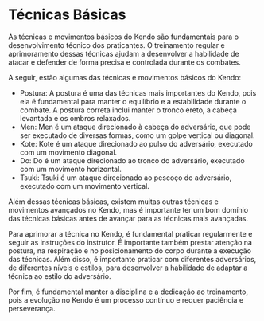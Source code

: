 # Técnicas Básicas

As técnicas e movimentos básicos do Kendo são fundamentais para o desenvolvimento técnico dos praticantes. O treinamento regular e aprimoramento dessas técnicas ajudam a desenvolver a habilidade de atacar e defender de forma precisa e controlada durante os combates.

A seguir, estão algumas das técnicas e movimentos básicos do Kendo:

- Postura: A postura é uma das técnicas mais importantes do Kendo, pois ela é fundamental para manter o equilíbrio e a estabilidade durante o combate. A postura correta inclui manter o tronco ereto, a cabeça levantada e os ombros relaxados.
- Men: Men é um ataque direcionado à cabeça do adversário, que pode ser executado de diversas formas, como um golpe vertical ou diagonal.
- Kote: Kote é um ataque direcionado ao pulso do adversário, executado com um movimento diagonal.
- Do: Do é um ataque direcionado ao tronco do adversário, executado com um movimento horizontal.
- Tsuki: Tsuki é um ataque direcionado ao pescoço do adversário, executado com um movimento vertical.

Além dessas técnicas básicas, existem muitas outras técnicas e movimentos avançados no Kendo, mas é importante ter um bom domínio das técnicas básicas antes de avançar para as técnicas mais avançadas.

Para aprimorar a técnica no Kendo, é fundamental praticar regularmente e seguir as instruções do instrutor. É importante também prestar atenção na postura, na respiração e no posicionamento do corpo durante a execução das técnicas. Além disso, é importante praticar com diferentes adversários, de diferentes níveis e estilos, para desenvolver a habilidade de adaptar a técnica ao estilo do adversário.

Por fim, é fundamental manter a disciplina e a dedicação ao treinamento, pois a evolução no Kendo é um processo contínuo e requer paciência e perseverança.
